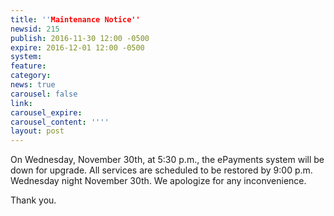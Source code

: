 ```yaml
---
title: ''Maintenance Notice''
newsid: 215
publish: 2016-11-30 12:00 -0500
expire: 2016-12-01 12:00 -0500
system: 
feature: 
category: 
news: true
carousel: false
link: 
carousel_expire: 
carousel_content: ''''
layout: post
---
```

<p>On Wednesday, November 30th, at 5:30 p.m., the ePayments system will be down for upgrade.  All services are scheduled to be restored by 9:00 p.m. Wednesday night November 30th.  We apologize for any inconvenience.</p>
<p>Thank you.</p>